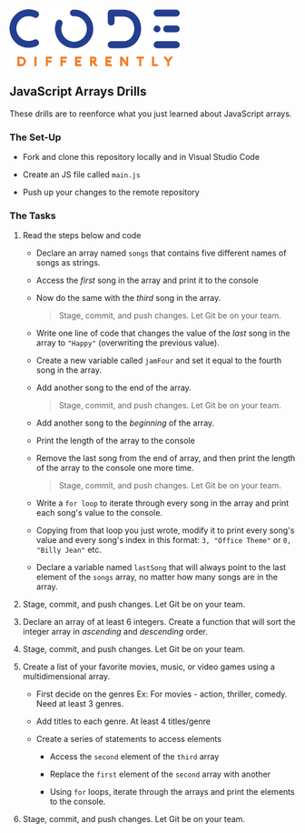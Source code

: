 <img  src="../../assets/code-diff-logo.png" alt="Code Differently Logo" style="height:100px; width:300px;">



## JavaScript Arrays Drills

These drills are to reenforce what you just learned about JavaScript arrays. 


### The Set-Up


- Fork and clone this repository locally and in Visual Studio Code

- Create an JS file called `main.js`

- Push up your changes to the remote repository



### The Tasks

1. Read the steps below and code 

    - Declare an array named `songs` that contains five different names of songs as strings.

    - Access the *first* song in the array and print it to the console 

    - Now do the same with the *third* song in the array. 

        > Stage, commit, and push changes. Let Git be on your team.

    - Write one line of code that changes the value of the *last* song in the array to `"Happy"` (overwriting the previous value).

    - Create a new variable called `jamFour` and set it equal to the fourth song in the array.

    - Add another song to the end of the array.

        > Stage, commit, and push changes. Let Git be on your team.

    - Add another song to the *beginning* of the array.

    - Print the length of the array to the console 

    - Remove the last song from the end of array, and then print the length of the array to the console one more time.

        > Stage, commit, and push changes. Let Git be on your team.

    - Write a `for loop` to iterate through every song in the array and print each song's value to the console.

    - Copying from that loop you just wrote, modify it to print every song's value and every song's index in this format: `3, "Office Theme"` or `0, "Billy Jean"` etc.

    - Declare a variable named `lastSong` that will always point to the last element of the `songs` array, no matter how many 
    songs are in the array. 

2. Stage, commit, and push changes. Let Git be on your team.


3. Declare an array of at least 6 integers. Create a function that will sort the integer array in *ascending* and *descending* order.

4. Stage, commit, and push changes. Let Git be on your team.

5. Create a list of your favorite movies, music, or video games using a multidimensional array. 

    - First decide on the genres Ex: For movies - action, thriller, comedy. Need at least 3 genres.

    - Add titles to each genre. At least 4 titles/genre

    - Create a series of statements to access elements

        - Access the `second` element of the `third` array

        - Replace the `first` element of the `second` array with another

        - Using `for` loops, iterate through the arrays and print the elements to the console.

6. Stage, commit, and push changes. Let Git be on your team.
 








